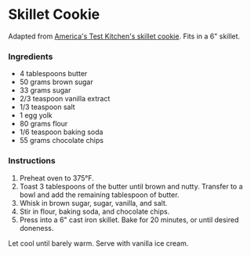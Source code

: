 # Skillet Cookie

Adapted from [America's Test Kitchen's skillet cookie](https://www.americastestkitchen.com/recipes/9242-cast-iron-skillet-chocolate-chip-cookie). Fits in a 6" skillet.

### Ingredients

- 4 tablespoons butter
- 50 grams brown sugar
- 33 grams sugar
- 2/3 teaspoon vanilla extract
- 1/3 teaspoon salt
- 1 egg yolk
- 80 grams flour
- 1/6 teaspoon baking soda
- 55 grams chocolate chips

### Instructions

1. Preheat oven to 375&deg;F.
2. Toast 3 tablespoons of the butter until brown and nutty. Transfer to a bowl and add the remaining tablespoon of butter.
3. Whisk in brown sugar, sugar, vanilla, and salt.
4. Stir in flour, baking soda, and chocolate chips.
5. Press into a 6" cast iron skillet. Bake for 20 minutes, or until desired doneness.

Let cool until barely warm. Serve with vanilla ice cream.

